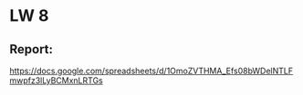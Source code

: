 # LW 8
## Report:
https://docs.google.com/spreadsheets/d/1OmoZVTHMA_Efs08bWDelNTLFmwpfz3lLyBCMxnLRTGs

